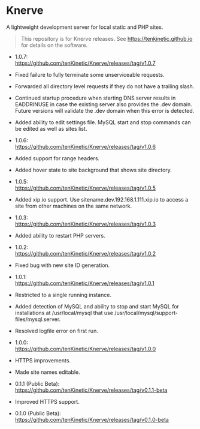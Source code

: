 # Knerve
A lightweight development server for local static and PHP sites.
> This repository is for Knerve releases. See https://tenkinetic.github.io for details on the software.

* 1.0.7:<br/>
https://github.com/tenKinetic/Knerve/releases/tag/v1.0.7<br/>
 * Fixed failure to fully terminate some unserviceable requests.
 * Forwarded all directory level requests if they do not have a trailing slash.
 * Continued startup procedure when starting DNS server results in EADDRINUSE in case the existing server also provides the .dev domain. Future versions will validate the .dev domain when this error is detected.
 * Added ability to edit settings file. MySQL start and stop commands can be edited as well as sites list.

* 1.0.6:<br/>
https://github.com/tenKinetic/Knerve/releases/tag/v1.0.6<br/>
 * Added support for range headers.
 * Added hover state to site background that shows site directory.

* 1.0.5:<br/>
https://github.com/tenKinetic/Knerve/releases/tag/v1.0.5<br/>
 * Added xip.io support. Use sitename.dev.192.168.1.111.xip.io to access a site from other machines on the same network.

* 1.0.3:<br/>
https://github.com/tenKinetic/Knerve/releases/tag/v1.0.3<br/>
 * Added ability to restart PHP servers.

* 1.0.2:<br/>
https://github.com/tenKinetic/Knerve/releases/tag/v1.0.2<br/>
 * Fixed bug with new site ID generation.


* 1.0.1:<br/>
https://github.com/tenKinetic/Knerve/releases/tag/v1.0.1<br/>
 * Restricted to a single running instance.<br/>
 * Added detection of MySQL and ability to stop and start MySQL for installations at /usr/local/mysql that use /usr/local/mysql/support-files/mysql.server.<br/>
 * Resolved logfile error on first run.


* 1.0.0:<br/>
https://github.com/tenKinetic/Knerve/releases/tag/v1.0.0<br/>
 * HTTPS improvements.<br/>
 * Made site names editable.


* 0.1.1 (Public Beta):<br/>
https://github.com/tenKinetic/Knerve/releases/tag/v0.1.1-beta<br/>
 * Improved HTTPS support.


* 0.1.0 (Public Beta):<br/>
https://github.com/tenKinetic/Knerve/releases/tag/v0.1.0-beta
